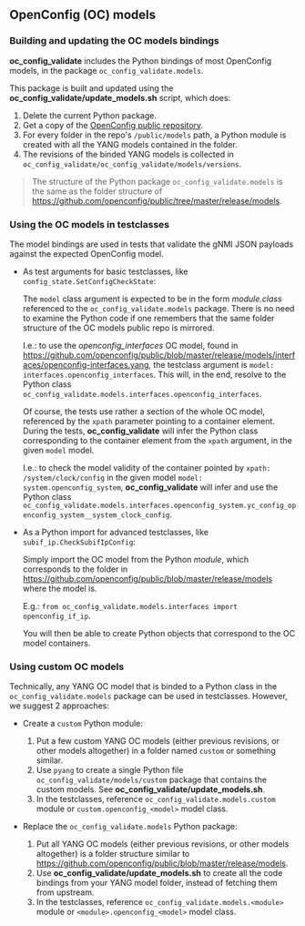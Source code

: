 ## OpenConfig (OC) models

### Building and updating the OC models bindings

**oc_config_validate** includes the Python bindings of most OpenConfig models, in the package `oc_config_validate.models`.

This package is built and updated using the **oc_config_validate/update_models.sh** script, which does:

1. Delete the current Python package.
1. Get a copy of the [OpenConfig public repository](https://github.com/openconfig/public.git).
1. For every folder in the repo's `/public/models` path, a Python module is created with all the YANG models contained in the folder.
1. The revisions of the binded YANG models is collected in `oc_config_validate/oc_config_validate/models/versions`.

> The structure of the Python package `oc_config_validate.models` is the same as the folder structure of https://github.com/openconfig/public/tree/master/release/models.

### Using the OC models in testclasses

The model bindings are used in tests that validate the gNMI JSON payloads against the expected OpenConfig model.

 *  As test arguments for basic testclasses, like `config_state.SetConfigCheckState`:

    The `model` class argument is expected to be in the form *module.class* referenced to the `oc_config_validate.models` package. There is no need to examine the Python code if one remembers that the same folder structure of the OC models public repo is mirrored.

    I.e.: to use the *openconfig_interfaces* OC model, found in https://github.com/openconfig/public/blob/master/release/models/interfaces/openconfig-interfaces.yang, the testclass argument is `model: interfaces.openconfig_interfaces`. This will, in the end, resolve to the Python class `oc_config_validate.models.interfaces.openconfig_interfaces`.

    Of course, the tests use rather a section of the whole OC model, referenced by the `xpath` parameter pointing to a container element. During the tests, **oc_config_validate** will infer the Python class corresponding to the container element from the `xpath` argument, in the given `model` model.

    I.e.: to check the model validity of the container pointed by `xpath: /system/clock/config` in the given model `model: system.openconfig_system`, **oc_config_validate** will infer and use the Python class `oc_config_validate.models.interfaces.openconfig_system.yc_config_openconfig_system__system_clock_config`.

 *  As a Python import for advanced testclasses, like `subif_ip.CheckSubifIpConfig`:

    Simply import the OC model from the Python *module*, which corresponds to the folder in https://github.com/openconfig/public/blob/master/release/models where the model is.

    E.g.: `from oc_config_validate.models.interfaces import openconfig_if_ip`.

    You will then be able to create Python objects that correspond to the OC model containers.

### Using custom OC models

Technically, any YANG OC model that is binded to a Python class in the `oc_config_validate.models` package can be used in testclasses. However, we suggest 2 approaches:

 *  Create a `custom` Python module:

    1.  Put a few custom YANG OC models (either previous revisions, or other models altogether) in a folder named `custom` or something similar.
    1.  Use `pyang` to create a single Python file `oc_config_validate/models/custom` package that contains the custom models. See **oc_config_validate/update_models.sh**.
    1.  In the testclasses, reference `oc_config_validate.models.custom` module or `custom.openconfig_<model>` model class.

 *  Replace the `oc_config_validate.models` Python package:

    1.  Put all YANG OC models (either previous revisions, or other models altogether) is a folder structure similar to https://github.com/openconfig/public/blob/master/release/models.
    1.  Use **oc_config_validate/update_models.sh** to create all the code bindings from your YANG model folder, instead of fetching them from upstream.
    1.  In the testclasses, reference `oc_config_validate.models.<module>` module or `<module>.openconfig_<model>` model class.
